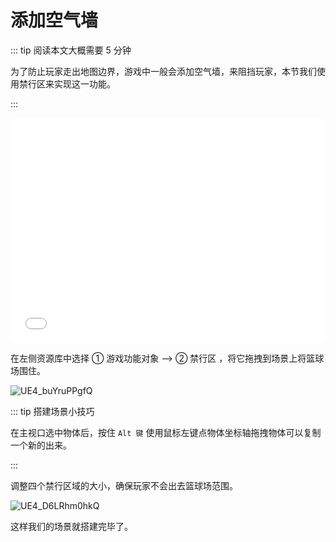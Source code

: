 # 添加空气墙

::: tip 阅读本文大概需要 5 分钟

为了防止玩家走出地图边界，游戏中一般会添加空气墙，来阻挡玩家，本节我们使用禁行区来实现这一功能。

:::

<iframe sandbox="allow-scripts allow-downloads allow-same-origin allow-popups allow-presentation allow-forms" frameborder="0" draggable="false" allowfullscreen="" allow="encrypted-media;" referrerpolicy="" aha-samesite="" class="iframe-loaded" src="//player.bilibili.com/player.html?aid=620313767&bvid=BV1k84y1X7K9&cid=1316736302&p=2&autoplay=0" style="border-radius: 7px; width: 100%; height: 360px;"></iframe>

在左侧资源库中选择 ① 游戏功能对象 --> ② 禁行区 ，将它拖拽到场景上将篮球场围住。

![UE4_buYruPPgfQ](https://arkimg.ark.online/UE4_buYruPPgfQ.webp)

::: tip 搭建场景小技巧

在主视口选中物体后，按住 `Alt 键` 使用鼠标左键点物体坐标轴拖拽物体可以复制一个新的出来。

:::

调整四个禁行区域的大小，确保玩家不会出去篮球场范围。

![UE4_D6LRhm0hkQ](https://arkimg.ark.online/UE4_D6LRhm0hkQ.webp)

这样我们的场景就搭建完毕了。